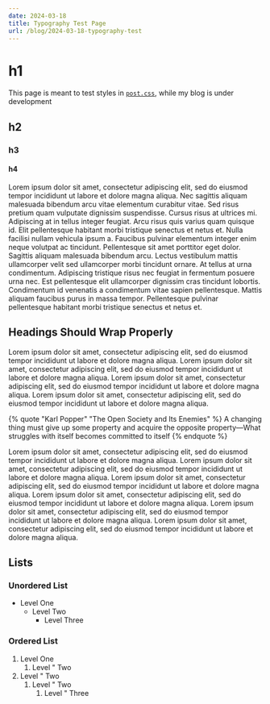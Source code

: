 ```yaml
---
date: 2024-03-18
title: Typography Test Page
url: /blog/2024-03-18-typography-test
---
```


# h1

This page is meant to test styles in [`post.css`](https://github.com/BadrChoubai/www/blob/main/src/_includes/css/post.css), while my blog is under development

## h2
### h3
#### h4

Lorem ipsum dolor sit amet, consectetur adipiscing elit, sed do eiusmod tempor incididunt ut labore et dolore magna aliqua. Nec sagittis aliquam malesuada bibendum arcu vitae elementum curabitur vitae. Sed risus pretium quam vulputate dignissim suspendisse. Cursus risus at ultrices mi. Adipiscing at in tellus integer feugiat. Arcu risus quis varius quam quisque id. Elit pellentesque habitant morbi tristique senectus et netus et. Nulla facilisi nullam vehicula ipsum a. Faucibus pulvinar elementum integer enim neque volutpat ac tincidunt. Pellentesque sit amet porttitor eget dolor. Sagittis aliquam malesuada bibendum arcu. Lectus vestibulum mattis ullamcorper velit sed ullamcorper morbi tincidunt ornare. At tellus at urna condimentum. Adipiscing tristique risus nec feugiat in fermentum posuere urna nec. Est pellentesque elit ullamcorper dignissim cras tincidunt lobortis. Condimentum id venenatis a condimentum vitae sapien pellentesque. Mattis aliquam faucibus purus in massa tempor. Pellentesque pulvinar pellentesque habitant morbi tristique senectus et netus et.

## Headings Should Wrap Properly

Lorem ipsum dolor sit amet, consectetur adipiscing elit, sed do eiusmod tempor incididunt ut labore et dolore magna aliqua.
Lorem ipsum dolor sit amet, consectetur adipiscing elit, sed do eiusmod tempor incididunt ut labore et dolore magna aliqua.
Lorem ipsum dolor sit amet, consectetur adipiscing elit, sed do eiusmod tempor incididunt ut labore et dolore magna aliqua.
Lorem ipsum dolor sit amet, consectetur adipiscing elit, sed do eiusmod tempor incididunt ut labore et dolore magna aliqua.

{% quote "Karl Popper" "The Open Society and Its Enemies" %}
A changing thing must give up some property and acquire the opposite property—What struggles with itself becomes committed to itself
{% endquote %}

Lorem ipsum dolor sit amet, consectetur adipiscing elit, sed do eiusmod tempor incididunt ut labore et dolore magna aliqua.
Lorem ipsum dolor sit amet, consectetur adipiscing elit, sed do eiusmod tempor incididunt ut labore et dolore magna aliqua.
Lorem ipsum dolor sit amet, consectetur adipiscing elit, sed do eiusmod tempor incididunt ut labore et dolore magna aliqua.
Lorem ipsum dolor sit amet, consectetur adipiscing elit, sed do eiusmod tempor incididunt ut labore et dolore magna aliqua.
Lorem ipsum dolor sit amet, consectetur adipiscing elit, sed do eiusmod tempor incididunt ut labore et dolore magna aliqua.
Lorem ipsum dolor sit amet, consectetur adipiscing elit, sed do eiusmod tempor incididunt ut labore et dolore magna aliqua.

## Lists

### Unordered List

- Level One
  - Level Two
    - Level Three

### Ordered List

1. Level One
	1. Level " Two
2. Level " Two
	1. Level " Two
		1. Level " Three
